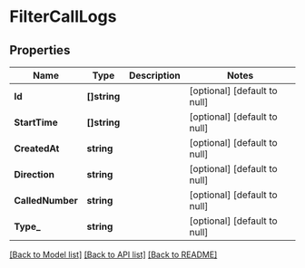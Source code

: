 # FilterCallLogs

## Properties
Name | Type | Description | Notes
------------ | ------------- | ------------- | -------------
**Id** | **[]string** |  | [optional] [default to null]
**StartTime** | **[]string** |  | [optional] [default to null]
**CreatedAt** | **string** |  | [optional] [default to null]
**Direction** | **string** |  | [optional] [default to null]
**CalledNumber** | **string** |  | [optional] [default to null]
**Type_** | **string** |  | [optional] [default to null]

[[Back to Model list]](../README.md#documentation-for-models) [[Back to API list]](../README.md#documentation-for-api-endpoints) [[Back to README]](../README.md)


